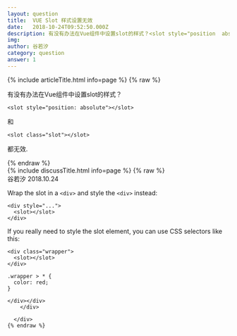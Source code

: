 ```yaml
---
layout: question
title:  VUE Slot 样式设置无效
date:   2018-10-24T09:52:50.000Z
description: 有没有办法在Vue组件中设置slot的样式？<slot style="position  absolute"></slot>和<slot class="slo...
img: 
author: 谷若汐
category: question
answer: 1
---
```

<div class="article-root">
  <div class="article">
    {% include articleTitle.html info=page %}
    {% raw %}
    <div class="article-content"><p>有没有办法在Vue组件中设置slot的样式？</p>

<pre>
<code>&lt;slot style=&quot;position: absolute&quot;&gt;&lt;/slot&gt;
</code></pre>

<p>和</p>

<pre>
<code>&lt;slot class=&quot;slot&quot;&gt;&lt;/slot&gt;
</code></pre>

<p>都无效.</p>
</div>
    {% endraw %}
  </div>

  <div class="discuss-wrapper">
    {% include discussTitle.html info=page %}
    {% raw %}
    <div class="discuss-item">
        <div class="discuss-parent">
          <div class="discuss-meta">
            <span class="discuss-user">谷若汐</span>
            <span class="discuss-time">2018.10.24</span>
          </div>
          <div class="discuss-comment"><div class="post-text" itemprop="text">
<p>Wrap the slot in a <code>&lt;div&gt;</code> and style the <code>&lt;div&gt;</code> instead:</p>

<pre><code>&lt;div style="..."&gt;
  &lt;slot&gt;&lt;/slot&gt;
&lt;/div&gt;
</code></pre>

<p>If you really need to style the slot element, you can use CSS selectors like this:</p>

<pre><code>&lt;div class="wrapper"&gt;
  &lt;slot&gt;&lt;/slot&gt;
&lt;/div&gt;
</code></pre>



<pre><code>.wrapper &gt; * {
  color: red;
}
</code></pre>
    </div></div>
        </div>
        
      </div>
    {% endraw %}
  </div>
<div>
